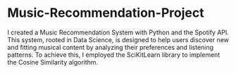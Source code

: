 # Music-Recommendation-Project

I created a Music Recommendation System with Python and the Spotify API. 
This system, rooted in Data Science, is designed to help users discover new and fitting musical content by analyzing their preferences and listening patterns. 
To achieve this, I employed the SciKitLearn library to implement the Cosine Similarity algorithm.